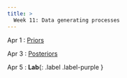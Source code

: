 ```yaml
---
title: >
  Week 11: Data generating processes
---
```


Apr 1
: [Priors](https://statsthinking21.github.io/statsthinking21-core-site/bayesian-statistics.html)

Apr 3
: [Posteriors](https://statsthinking21.github.io/statsthinking21-core-site/bayesian-statistics.html)

Apr 5
: **Lab**{: .label .label-purple }
